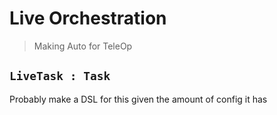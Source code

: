 # Live Orchestration
> Making Auto for TeleOp

## `LiveTask : Task`
Probably make a DSL for this given the amount of config it has

